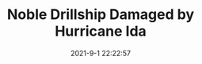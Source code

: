 ---
"title": "Noble Drillship Damaged by Hurricane Ida"
"date": "2021-9-1 22:22:57"
"feed_name": "OEDIGITAL"
"feed_website": "https://www.oedigital.com/"
"feed_rss": "https://www.oedigital.com/technology/safety-security?format=feed"
"link": "https://www.oedigital.com/news/490315-noble-drillship-damaged-by-hurricane-ida"
"file": "_posts/2021-9-1-22-22-57_OEDIGITAL_a5b3aef7947a3b122a550090d048343d1fdd98aa.md"
"accident": "0"
"drilling": "0"
"dead": "0"
"injured": "0"
---